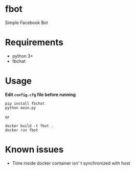 # fbot
Simple Facebook Bot

# Requirements
* python 3+
* fbchat

# Usage
**Edit ```config.cfg``` file before running**
```
pip install fbchat
python main.py
```
or
```
docker build -t fbot .
docker run fbot
```

# Known issues
* Time inside docker container isn' t synchronized with host